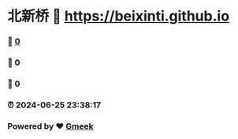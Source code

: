 # 北新桥 :link: https://beixinti.github.io 
### :page_facing_up: [0](https://beixinti.github.io/tag.html) 
### :speech_balloon: 0 
### :hibiscus: 0 
### :alarm_clock: 2024-06-25 23:38:17 
### Powered by :heart: [Gmeek](https://github.com/Meekdai/Gmeek)
